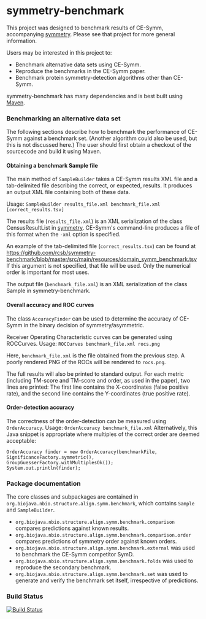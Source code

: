 symmetry-benchmark
==================

This project was designed to benchmark results of CE-Symm, accompanying [symmetry](https://github.com/rcsb/symmetry). Please see that project for more general information.

Users may be interested in this project to:
 - Benchmark alternative data sets using CE-Symm.
 - Reproduce the benchmarks in the CE-Symm paper.
 - Benchmark protein symmetry-detection algorithms other than CE-Symm.

symmetry-benchmark has many dependencies and is best built using [Maven](http://maven.apache.org/).

### Benchmarking an alternative data set

The following sections describe how to benchmark the performance of CE-Symm against a benchmark set. (Another algorithm could also be used, but this is not discussed here.) The user should first obtain a checkout of the sourcecode and build it using Maven.

#### Obtaining a benchmark Sample file

The main method of ```SampleBuilder``` takes a CE-Symm results XML file and a tab-delimited file describing the correct, or expected, results. It produces an output XML file containing both of these data.

Usage: ```SampleBuilder results_file.xml benchmark_file.xml [correct_results.tsv]```

The results file (```results_file.xml```) is an XML serialization of the class CensusResultList in [symmetry](https://github.com/rcsb/symmetry). CE-Symm's command-line produces a file of this format when the ```-xml``` option is specified.

An example of the tab-delimited file (```correct_results.tsv```) can be found at https://github.com/rcsb/symmetry-benchmark/blob/master/src/main/resources/domain_symm_benchmark.tsv If this argument is not specified, that file  will be used. Only the numerical order is important for most uses.

The output file (```benchmark_file.xml```) is an XML serialization of the class Sample in symmetry-benchmark.

#### Overall accuracy and ROC curves

The class ```AccuracyFinder``` can be used to determine the accuracy of CE-Symm in the binary decision of symmetry/asymmetric.

Receiver Operating Characteristic curves can be generated using ROCCurves.
Usage: ```ROCCurves benchmark_file.xml rocs.png```

Here, ```benchmark_file.xml``` is the file obtained from the previous step. A poorly rendered PNG of the ROCs will be rendered to ```rocs.png```.

The full results will also be printed to standard output.
For each metric (including TM-score and TM-score and order, as used in the paper), two lines are printed:
The first line contains the X-coordinates (false positive rate), and the second line contains the Y-coordinates (true positive rate).

#### Order-detection accuracy

The correctness of the order-detection can be measured using ```OrderAccuracy```.
Usage: ```OrderAccuracy benchmark_file.xml```
Alternatively, this Java snippet is appropriate where multiples of the correct order are deemed acceptable:
```
OrderAccuracy finder = new OrderAccuracy(benchmarkFile, SignificanceFactory.symmetric(), GroupGuesserFactory.withMultiplesOk());
System.out.println(finder);
```

### Package documentation
The core classes and subpackages are contained in ```org.biojava.nbio.structure.align.symm.benchmark```, which contains ```Sample``` and ```SampleBuilder```.
 - ```org.biojava.nbio.structure.align.symm.benchmark.comparison``` compares predictions against known results.
 - ```org.biojava.nbio.structure.align.symm.benchmark.comparison.order``` compares predictions of symmetry order against known orders.
 - ```org.biojava.nbio.structure.align.symm.benchmark.external``` was used to benchmark the CE-Symm competitor SymD.
 - ```org.biojava.nbio.structure.align.symm.benchmark.folds``` was used to reproduce the secondary benchmark.
 - ```org.biojava.nbio.structure.align.symm.benchmark.set``` was used to generate and verify the benchmark set itself, irrespective of predictions.


### Build Status
[![Build Status](https://travis-ci.org/rcsb/symmetry-benchmark.png)](https://travis-ci.org/rcsb/symmetry-benchmark)
